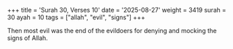 +++
title = 'Surah 30, Verses 10'
date = '2025-08-27'
weight = 3419
surah = 30
ayah = 10
tags = ["allah", "evil", "signs"]
+++

Then most evil was the end of the evildoers for denying and mocking the signs of Allah.
